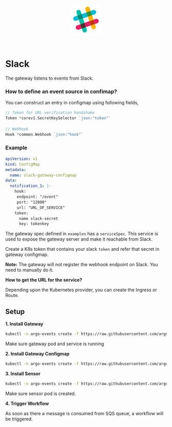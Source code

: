 <p align="center">
  <img src="https://github.com/argoproj/argo-events/blob/update-docs/docs/assets/slack.png?raw=true" alt="Slack"/>
</p>

<br/>

# Slack

The gateway listens to events from Slack.

### How to define an event source in confimap?
You can construct an entry in configmap using following fields,

```go
// Token for URL verification handshake
Token *corev1.SecretKeySelector `json:"token"`

// Webhook
Hook *common.Webhook `json:"hook"`
```

### Example

```yaml
apiVersion: v1
kind: ConfigMap
metadata:
  name: slack-gateway-configmap
data:
  notification_1: |-
    hook:
     endpoint: "/event"
     port: "12000"
     url: "URL_OF_SERVICE"
    token:
      name slack-secret
      key: tokenkey
```

The gateway spec defined in `examples` has a `serviceSpec`. This service is used to expose the gateway server and make it reachable from Slack.

Create a K8s token that contains your slack `token` and refer that secret in gateway configmap.

**Note:** The gateway will not register the webhook endpoint on Slack. You need to manually do it.

**How to get the URL for the service?**

Depending upon the Kubernetes provider, you can create the Ingress or Route. 


## Setup

**1. Install Gateway**
```bash
kubectl -n argo-events create -f https://raw.githubusercontent.com/argoproj/argo-events/master/examples/gateways/slack.yaml
```

Make sure gateway pod and service is running

**2. Install Gateway Configmap**

```bash
kubectl -n argo-events create -f https://raw.githubusercontent.com/argoproj/argo-events/master/examples/gateways/slack-gateway-configmap.yaml
```

**3. Install Sensor**

```bash
kubectl -n argo-events create -f https://raw.githubusercontent.com/argoproj/argo-events/master/examples/sensors/slack.yaml
```

Make sure sensor pod is created.

**4. Trigger Workflow**

As soon as there a message is consumed from SQS queue, a workflow will be triggered.

